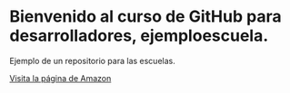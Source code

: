 # Bienvenido al curso de GitHub para desarrolladores, ejemploescuela.
Ejemplo de un repositorio para las escuelas.

[Visita la página de Amazon](http://aws.com)
